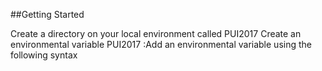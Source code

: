 
















##Getting Started

Create a directory on your local environment called PUI2017
Create an environmental variable PUI2017
:Add an environmental variable using the following syntax



